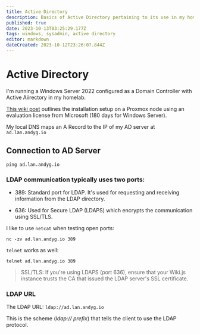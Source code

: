 ```yaml
---
title: Active Directory
description: Basics of Active Directory pertaining to its use in my homelab.
published: true
date: 2023-10-13T03:25:29.177Z
tags: windows, sysadmin, active directory
editor: markdown
dateCreated: 2023-10-12T23:26:07.844Z
---
```


# Active Directory

I'm running a Windows Server 2022 configured as a Domain Controller with Active Aiirectory in my homelab.

[This wiki post](https://github.com/andygodish/wikijs-storage/blob/main/proxmox/windows-vm.md) outlines the installation setup on a Proxmox node using an evaluation license from Microsoft (180 days for Windows Server).

My local DNS maps an A Record to the IP of my AD server at `ad.lan.andyg.io`

## Connection to AD Server

```
ping ad.lan.andyg.io
```

### LDAP communication typically uses two ports:

- 389: Standard port for LDAP. It's used for requesting and receiving information from the LDAP directory.

- 636: Used for Secure LDAP (LDAPS) which encrypts the communication using SSL/TLS.

I like to use `netcat` when testing open ports:

```
nc -zv ad.lan.andyg.io 389
```

`telnet` works as well:

```
telnet ad.lan.andyg.io 389
```

>SSL/TLS: If you're using LDAPS (port 636), ensure that your Wiki.js instance trusts the CA that issued the LDAP server's SSL certificate.

### LDAP URL

The LDAP URL: `ldap://ad.lan.andyg.io` 

This is the scheme (*ldap:// prefix*) that tells the client to use the LDAP protocol.